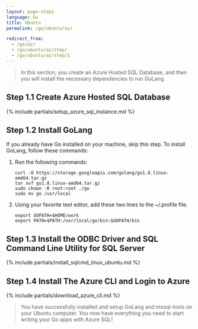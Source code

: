 ```yaml
---
layout: page-steps
language: Go
title: Ubuntu
permalink: /go/ubuntu/az/

redirect_from:
  - /go/az/
  - /go/ubuntu/az/step/
  - /go/ubuntu/az/step/1
---
```


> In this section, you create an Azure Hosted SQL Database, and then you will install the necessary dependencies to run GoLang.

## Step 1.1 Create Azure Hosted SQL Database

{% include partials/setup_azure_sql_instance.md %}

## Step 1.2 Install GoLang

If you already have Go installed on your machine, skip this step. To install GoLang, follow these commands:

1. Run the following commands:

    ```terminal
    curl -O https://storage.googleapis.com/golang/go1.8.linux-amd64.tar.gz
    tar xvf go1.8.linux-amd64.tar.gz
    sudo chown -R root:root ./go
    sudo mv go /usr/local
    ```

1. Using your favorite text editor, add these two lines to the ~/.profile file.

    ```terminal
    export GOPATH=$HOME/work
    export PATH=$PATH:/usr/local/go/bin:$GOPATH/bin
    ```

## Step 1.3 Install the ODBC Driver and SQL Command Line Utility for SQL Server

{% include partials/install_sqlcmd_linux_ubuntu.md %}

## Step 1.4 Install The Azure CLI and Login to Azure

{% include partials/download_azure_cli.md %}


> You have successfully installed and setup GoLang and mssql-tools on your Ubuntu computer. You now have everything you need to start writing your Go apps with Azure SQL!
